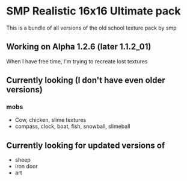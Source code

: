 # SMP Realistic 16x16 Ultimate pack
This is a bundle of all versions of the old school texture pack by smp

## Working on Alpha 1.2.6 (later 1.1.2_01)
When I have free time, I'm trying to recreate lost textures

## Currently looking (I don't have even older versions)
### mobs
- Cow, chicken, slime textures
- compass, clock, boat, fish, snowball, slimeball
## Currently looking for updated versions of
- sheep
- iron door
- art
